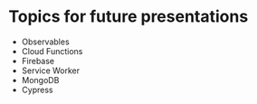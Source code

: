 # Topics for future presentations

- Observables
- Cloud Functions
- Firebase
- Service Worker
- MongoDB
- Cypress
